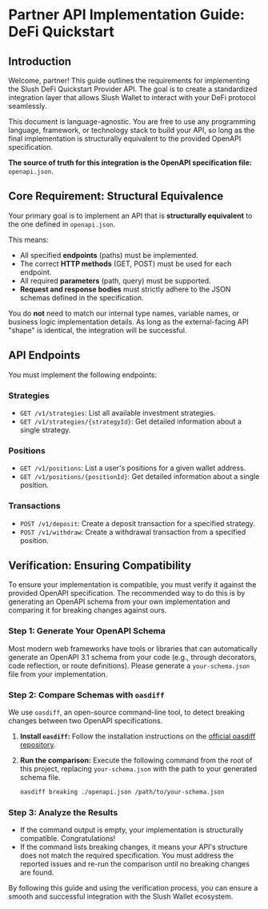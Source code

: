 # Partner API Implementation Guide: DeFi Quickstart

## Introduction

Welcome, partner! This guide outlines the requirements for implementing the Slush DeFi Quickstart Provider API. The goal is to create a standardized integration layer that allows Slush Wallet to interact with your DeFi protocol seamlessly.

This document is language-agnostic. You are free to use any programming language, framework, or technology stack to build your API, so long as the final implementation is structurally equivalent to the provided OpenAPI specification.

**The source of truth for this integration is the OpenAPI specification file:** `openapi.json`.

## Core Requirement: Structural Equivalence

Your primary goal is to implement an API that is **structurally equivalent** to the one defined in `openapi.json`.

This means:

- All specified **endpoints** (paths) must be implemented.
- The correct **HTTP methods** (GET, POST) must be used for each endpoint.
- All required **parameters** (path, query) must be supported.
- **Request and response bodies** must strictly adhere to the JSON schemas defined in the specification.

You do **not** need to match our internal type names, variable names, or business logic implementation details. As long as the external-facing API "shape" is identical, the integration will be successful.

## API Endpoints

You must implement the following endpoints:

### Strategies

- `GET /v1/strategies`: List all available investment strategies.
- `GET /v1/strategies/{strategyId}`: Get detailed information about a single strategy.

### Positions

- `GET /v1/positions`: List a user's positions for a given wallet address.
- `GET /v1/positions/{positionId}`: Get detailed information about a single position.

### Transactions

- `POST /v1/deposit`: Create a deposit transaction for a specified strategy.
- `POST /v1/withdraw`: Create a withdrawal transaction from a specified position.

## Verification: Ensuring Compatibility

To ensure your implementation is compatible, you must verify it against the provided OpenAPI specification. The recommended way to do this is by generating an OpenAPI schema from your own implementation and comparing it for breaking changes against ours.

### Step 1: Generate Your OpenAPI Schema

Most modern web frameworks have tools or libraries that can automatically generate an OpenAPI 3.1 schema from your code (e.g., through decorators, code reflection, or route definitions). Please generate a `your-schema.json` file from your implementation.

### Step 2: Compare Schemas with `oasdiff`

We use `oasdiff`, an open-source command-line tool, to detect breaking changes between two OpenAPI specifications.

1.  **Install `oasdiff`:** Follow the installation instructions on the [official oasdiff repository](https://github.com/Tufin/oasdiff).

2.  **Run the comparison:** Execute the following command from the root of this project, replacing `your-schema.json` with the path to your generated schema file.

    ```bash
    oasdiff breaking ./openapi.json /path/to/your-schema.json
    ```

### Step 3: Analyze the Results

- If the command output is empty, your implementation is structurally compatible. Congratulations!
- If the command lists breaking changes, it means your API's structure does not match the required specification. You must address the reported issues and re-run the comparison until no breaking changes are found.

By following this guide and using the verification process, you can ensure a smooth and successful integration with the Slush Wallet ecosystem.

